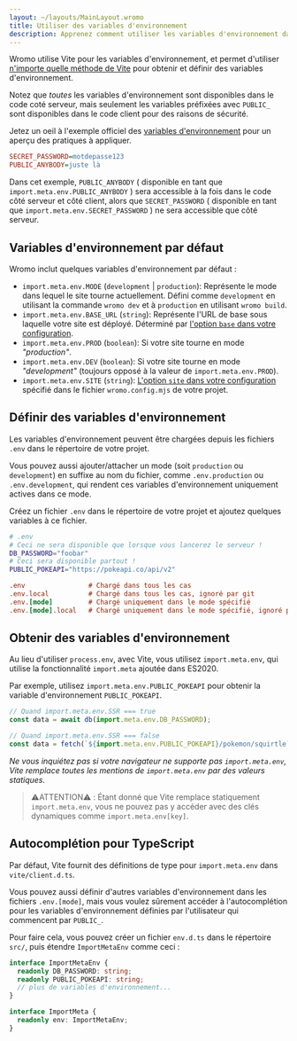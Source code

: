 ```yaml
---
layout: ~/layouts/MainLayout.wromo
title: Utiliser des variables d'environnement
description: Apprenez comment utiliser les variables d'environnement dans un projet Wromo.
---
```


Wromo utilise Vite pour les variables d'environnement, et permet d'utiliser [n'importe quelle méthode de Vite](https://vitejs.dev/guide/env-and-mode.html) pour obtenir et définir des variables d'environnement.

Notez que _toutes_ les variables d'environnement sont disponibles dans le code coté serveur, mais seulement les variables préfixées avec `PUBLIC_` sont disponibles dans le code client pour des raisons de sécurité.

Jetez un oeil à l'exemple officiel des [variables d'environnement](https://github.com/Wromo/wromo/tree/main/examples/env-vars) pour un aperçu des pratiques à appliquer.

```ini
SECRET_PASSWORD=motdepasse123
PUBLIC_ANYBODY=juste là
```

Dans cet exemple, `PUBLIC_ANYBODY` ( disponible en tant que `import.meta.env.PUBLIC_ANYBODY` ) sera accessible à la fois dans le code côté serveur et côté client, alors que `SECRET_PASSWORD` ( disponible en tant que `import.meta.env.SECRET_PASSWORD` ) ne sera accessible que côté serveur.

## Variables d'environnement par défaut

Wromo inclut quelques variables d'environnement par défaut :

- `import.meta.env.MODE` (`development` | `production`): Représente le mode dans lequel le site tourne actuellement. Défini comme `development` en utilisant la commande `wromo dev` et à `production` en utilisant `wromo build`.
- `import.meta.env.BASE_URL` (`string`): Représente l'URL de base sous laquelle votre site est déployé. Déterminé par [l'option `base` dans votre configuration](/fr/reference/configuration-reference/#base).
- `import.meta.env.PROD` (`boolean`): Si votre site tourne en mode <i>"production"</i>.
- `import.meta.env.DEV` (`boolean`): Si votre site tourne en mode <i>"development"</i> (toujours opposé à la valeur de `import.meta.env.PROD`).
- `import.meta.env.SITE` (`string`): [L'option `site` dans votre configuration](/fr/reference/configuration-reference/#site) spécifié dans le fichier `wromo.config.mjs` de votre projet.

## Définir des variables d'environnement

Les variables d'environnement peuvent être chargées depuis les fichiers `.env` dans le répertoire de votre projet.

Vous pouvez aussi ajouter/attacher un mode (soit `production` ou `development`) en suffixe au nom du fichier, comme `.env.production` ou `.env.development`, qui rendent ces variables d'environnement uniquement actives dans ce mode.

Créez un fichier `.env` dans le répertoire de votre projet et ajoutez quelques variables à ce fichier.

```bash
# .env
# Ceci ne sera disponible que lorsque vous lancerez le serveur !
DB_PASSWORD="foobar"
# Ceci sera disponible partout !
PUBLIC_POKEAPI="https://pokeapi.co/api/v2"
```

```ini
.env                # Chargé dans tous les cas
.env.local          # Chargé dans tous les cas, ignoré par git
.env.[mode]         # Chargé uniquement dans le mode spécifié
.env.[mode].local   # Chargé uniquement dans le mode spécifié, ignoré par git
```

## Obtenir des variables d'environnement

Au lieu d'utiliser `process.env`, avec Vite, vous utilisez `import.meta.env`, qui utilise la fonctionnalité `import.meta` ajoutée dans ES2020.

Par exemple, utilisez `import.meta.env.PUBLIC_POKEAPI` pour obtenir la variable d'environnement `PUBLIC_POKEAPI`.

```js
// Quand import.meta.env.SSR === true
const data = await db(import.meta.env.DB_PASSWORD);

// Quand import.meta.env.SSR === false
const data = fetch(`${import.meta.env.PUBLIC_POKEAPI}/pokemon/squirtle`);
```

_Ne vous inquiétez pas si votre navigateur ne supporte pas `import.meta.env`, Vite remplace toutes les mentions de `import.meta.env` par des valeurs statiques._

> ⚠️ATTENTION⚠️ :
> Étant donné que Vite remplace statiquement `import.meta.env`, vous ne pouvez pas y accéder avec des clés dynamiques comme `import.meta.env[key]`.

## Autocomplétion pour TypeScript

Par défaut, Vite fournit des définitions de type pour `import.meta.env` dans `vite/client.d.ts`.

Vous pouvez aussi définir d'autres variables d'environnement dans les fichiers `.env.[mode]`, mais vous voulez sûrement accéder à l'autocomplétion pour les variables d'environnement définies par l'utilisateur qui commencent par `PUBLIC_`.

Pour faire cela, vous pouvez créer un fichier `env.d.ts` dans le répertoire `src/`, puis étendre `ImportMetaEnv` comme ceci :

```ts
interface ImportMetaEnv {
  readonly DB_PASSWORD: string;
  readonly PUBLIC_POKEAPI: string;
  // plus de variables d'environnement...
}

interface ImportMeta {
  readonly env: ImportMetaEnv;
}
```

